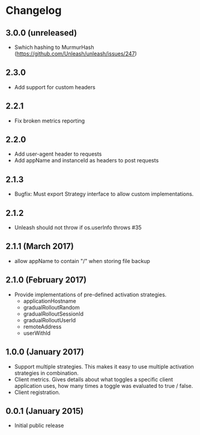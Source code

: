 # Changelog

## 3.0.0 (unreleased)

* Swhich hashing to MurmurHash (https://github.com/Unleash/unleash/issues/247)

## 2.3.0

* Add support for custom headers

## 2.2.1

* Fix broken metrics reporting

## 2.2.0

* Add user-agent header to requests
* Add appName and instanceId as headers to post requests

## 2.1.3

* Bugfix: Must export Strategy interface to allow custom implementations.

## 2.1.2

* Unleash should not throw if os.userInfo throws #35

## 2.1.1 (March 2017)

* allow appName to contain "/" when storing file backup

## 2.1.0 (February 2017)

* Provide implementations of pre-defined activation strategies.
  * applicationHostname
  * gradualRolloutRandom
  * gradualRolloutSessionId
  * gradualRolloutUserId
  * remoteAddress
  * userWithId

## 1.0.0 (January 2017)

* Support multiple strategies. This makes it easy to use multiple activation strategies in
  combination.
* Client metrics. Gives details about what toggles a specific client application uses, how many
  times a toggle was evaluated to true / false.
* Client registration.

## 0.0.1 (January 2015)

* Initial public release
